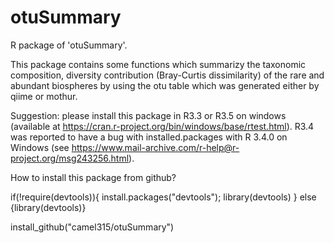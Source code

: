 # otuSummary
R package of 'otuSummary'.

This package contains some functions which summarizy the taxonomic composition, diversity contribution (Bray-Curtis dissimilarity) of the rare and abundant biospheres by using the otu table which was generated either by qiime or mothur. 

Suggestion: please install this package in R3.3 or R3.5 on windows (available at https://cran.r-project.org/bin/windows/base/rtest.html). R3.4 was reported to have a bug with installed.packages with R 3.4.0 on Windows (see https://www.mail-archive.com/r-help@r-project.org/msg243256.html).

How to install this package from github?

if(!require(devtools)){
  install.packages("devtools");
  library(devtools)
} else {library(devtools)}
  
install_github("camel315/otuSummary")

